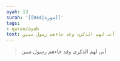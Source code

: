 ```yaml
---
ayah: 13
surah: '[[044|سورة]]'
tags:
- quran/ayah
text: أنى لهم الذكرى وقد جاءهم رسول مبين
---
```

> أنى لهم الذكرى وقد جاءهم رسول مبين
